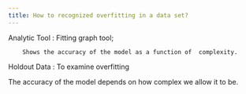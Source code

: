 ```yaml
---
title: How to recognized overfitting in a data set?
---
```

   Analytic Tool : Fitting graph tool; 

        Shows the accuracy of the model as a function of  complexity.

   Holdout  Data :  To examine overfitting 

The accuracy of the model depends on how complex we allow it to be.
